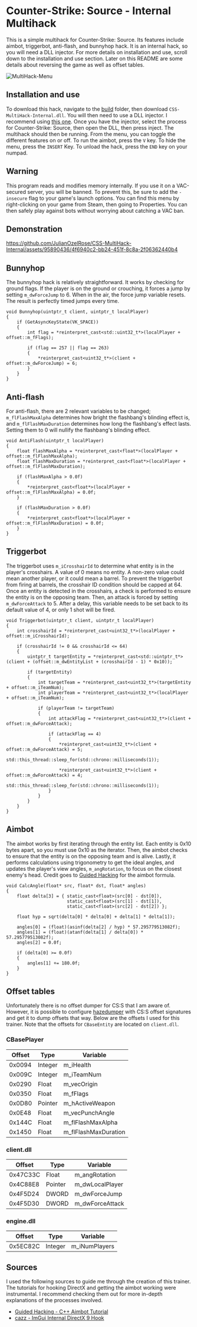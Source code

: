 # Counter-Strike: Source - Internal Multihack
This is a simple multihack for Counter-Strike: Source. Its features include
aimbot, triggerbot, anti-flash, and bunnyhop hack. It is an internal hack,
so you will need a DLL injector. For more details on installation and use,
scroll down to the installation and use section. Later on this README are some
details about reversing the game as well as offset tables.

![MultiHack-Menu](https://github.com/JulianOzelRose/CSS-MultiHack-Internal/assets/95890436/4e31f08a-dab9-4977-b2ff-b7e8396da1eb)


## Installation and use
To download this hack, navigate to the [build](https://github.com/JulianOzelRose/CSS-MultiHack-Internal/tree/master/CSS-MultiHack-Internal/build)
folder, then download ```CSS-MultiHack-Internal.dll```. You will then need to use a DLL injector.
I recommend using [this one](https://guidedhacking.com/resources/guided-hacking-dll-injector.4/).
Once you have the injector, select the process for Counter-Strike: Source, then open the DLL,
then press inject. The multihack should then be running. From the menu, you can toggle the different
features on or off. To run the aimbot, press the ```V``` key. To hide the menu, press the ```INSERT``` Key.
To unload the hack, press the ```END``` key on your numpad.

## Warning
This program reads and modifies memory internally. If you use it on a VAC-secured server,
you will be banned. To prevent this, be sure to add the ```-insecure``` flag to your
game's launch options. You can find this menu by right-clicking on your game from Steam,
then going to Properties. You can then safely play against bots without worrying
about catching a VAC ban.

## Demonstration
https://github.com/JulianOzelRose/CSS-MultiHack-Internal/assets/95890436/4f6940c2-bb24-451f-8c8a-2f06362440b4


## Bunnyhop
The bunnyhop hack is relatively straightforward. It works by checking for ground flags. If the player
is on the ground or crouching, it forces a jump by setting ```m_dwForceJump``` to 6. When in the air,
the force jump variable resets. The result is perfectly timed jumps every time.

```
void Bunnyhop(uintptr_t client, uintptr_t localPlayer)
{
	if (GetAsyncKeyState(VK_SPACE))
	{
		int flag = *reinterpret_cast<std::uint32_t*>(localPlayer + offset::m_fFlags);

		if (flag == 257 || flag == 263)
		{
			*reinterpret_cast<uint32_t*>(client + offset::m_dwForceJump) = 6;
		}
	}
}
```

## Anti-flash
For anti-flash, there are 2 relevant variables to be changed; ```m_flFlashMaxAlpha```
determines how bright the flashbang's blinding effect is, and ```m_flFlashMaxDuration``` determines
how long the flashbang's effect lasts. Setting them to 0 will nullify the flashbang's blinding effect.

```
void AntiFlash(uintptr_t localPlayer)
{
	float flashMaxAlpha = *reinterpret_cast<float*>(localPlayer + offset::m_flFlashMaxAlpha);
	float flashMaxDuration = *reinterpret_cast<float*>(localPlayer + offset::m_flFlashMaxDuration);

	if (flashMaxAlpha > 0.0f)
	{
		*reinterpret_cast<float*>(localPlayer + offset::m_flFlashMaxAlpha) = 0.0f;
	}

	if (flashMaxDuration > 0.0f)
	{
		*reinterpret_cast<float*>(localPlayer + offset::m_flFlashMaxDuration) = 0.0f;
	}
}
```

## Triggerbot
The triggerbot uses ```m_iCrosshairId``` to determine what entity is in the player's
crosshairs. A value of 0 means no entity. A non-zero value could mean another player,
or it could mean a barrel. To prevent the triggerbot from firing at barrels, the
crosshair ID condition should be capped at 64. Once an entity is detected in the
crosshairs, a check is performed to ensure the entity is on the opposing team.
Then, an attack is forced by setting ```m_dwForceAttack``` to 5. After a delay, this
variable needs to be set back to its default value of 4, or only 1 shot will be fired.
```
void Triggerbot(uintptr_t client, uintptr_t localPlayer)
{
	int crosshairId = *reinterpret_cast<uint32_t*>(localPlayer + offset::m_iCrosshairId);

	if (crosshairId != 0 && crosshairId <= 64)
	{
		uintptr_t targetEntity = *reinterpret_cast<std::uintptr_t*>(client + (offset::m_dwEntityList + (crosshairId - 1) * 0x10));

		if (targetEntity)
		{
			int targetTeam = *reinterpret_cast<uint32_t*>(targetEntity + offset::m_iTeamNum);
			int playerTeam = *reinterpret_cast<uint32_t*>(localPlayer + offset::m_iTeamNum);

			if (playerTeam != targetTeam)
			{
				int attackFlag = *reinterpret_cast<uint32_t*>(client + offset::m_dwForceAttack);

				if (attackFlag == 4)
				{
					*reinterpret_cast<uint32_t*>(client + offset::m_dwForceAttack) = 5;
					std::this_thread::sleep_for(std::chrono::milliseconds(1));

					*reinterpret_cast<uint32_t*>(client + offset::m_dwForceAttack) = 4;
					std::this_thread::sleep_for(std::chrono::milliseconds(1));
				}
			}
		}
	}
}
```

## Aimbot
The aimbot works by first iterating through the entity list. Each entity is 0x10 bytes apart,
so you must use 0x10 as the iterator. Then, the aimbot checks to ensure that the entity
is on the opposing team and is alive. Lastly, it performs calculations using trigonometry
to get the ideal angles, and updates the player's view angles, ```m_angRotation```, to focus on the
closest enemy's head. Credit goes to [Guided Hacking](https://guidedhacking.com/) for the aimbot formula.
```
void CalcAngle(float* src, float* dst, float* angles)
{
	float delta[3] = { static_cast<float>(src[0] - dst[0]),
					   static_cast<float>(src[1] - dst[1]),
					   static_cast<float>(src[2] - dst[2]) };

	float hyp = sqrt(delta[0] * delta[0] + delta[1] * delta[1]);

	angles[0] = (float)(asinf(delta[2] / hyp) * 57.295779513082f);
	angles[1] = (float)(atanf(delta[1] / delta[0]) * 57.295779513082f);
	angles[2] = 0.0f;

	if (delta[0] >= 0.0f)
	{
		angles[1] += 180.0f;
	}
}
```

## Offset tables
Unfortunately there is no offset dumper for CS:S that I am aware of. However, it
is possible to configure [hazedumper](https://github.com/frk1/hazedumper) with CS:S
offset signatures and get it to dump offsets that way. Below are the offsets I used
for this trainer. Note that the offsets for ```CBaseEntity``` are located on ```client.dll```.

###               CBasePlayer                            ###
| Offset          | Type            | Variable             |
| --------------- | --------------- | -------------------- |
| 0x0094          | Integer         | m_iHealth            |
| 0x009C          | Integer         | m_iTeamNum           |
| 0x0290          | Float           | m_vecOrigin          |
| 0x0350          | Float           | m_fFlags             |
| 0x0D80          | Pointer         | m_hActiveWeapon      |
| 0x0E48          | Float           | m_vecPunchAngle      |
| 0x144C          | Float           | m_flFlashMaxAlpha    |
| 0x1450          | Float           | m_flFlashMaxDuration |

###                client.dll                            ###
| Offset          | Type            | Variable             |
| --------------- | --------------- | -------------------- |
| 0x47C33C        | Float           | m_angRotation        |
| 0x4C88E8        | Pointer         | m_dwLocalPlayer      |
| 0x4F5D24        | DWORD           | m_dwForceJump        |
| 0x4F5D30        | DWORD           | m_dwForceAttack      |

###               engine.dll                             ###
| Offset          | Type            | Variable             |
| --------------- | --------------- | -------------------- |
| 0x5EC82C        | Integer         | m_iNumPlayers        |

## Sources
I used the following sources to guide me through the creation of this trainer. The
tutorials for hooking DirectX and getting the aimbot working were instrumental. I recommend
checking them out for more in-depth explanations of the processes involved.
- [Guided Hacking - C++ Aimbot Tutorial](https://www.youtube.com/playlist?list=PLt9cUwGw6CYFgcPd7040cBPCq24maby8_)
- [cazz - ImGui Internal DirectX 9 Hook](https://www.youtube.com/watch?v=vF5fzIDUJVw)
